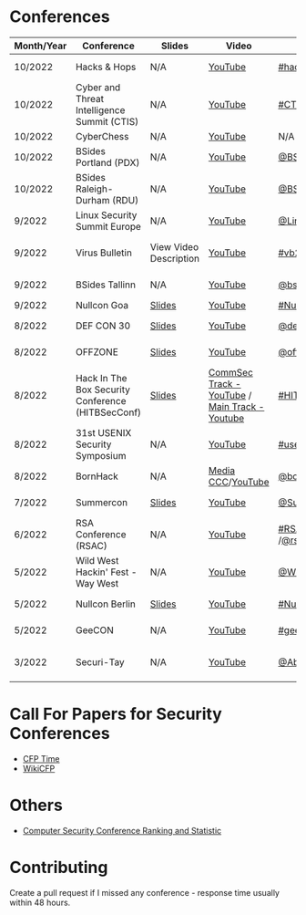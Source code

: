 # Conferences

| Month/Year | Conference | Slides | Video | Twitter/Hashtag | Location | Language | Schedule
|---|---|---|---|---|---|---|---|
| 10/2022 | Hacks & Hops | N/A | [YouTube](https://www.youtube.com/watch?v=dVavARkyj5k&list=PLETKkWHNA3qgAvqEqg8LSWx6In-lMWpMs) | [#hacksandhops2022](https://mobile.twitter.com/hashtag/hacksandhops2022) | Minneapolis, USA | English | [Schedule](https://hacksandhops.com/schedule/)
| 10/2022 | Cyber and Threat Intelligence Summit (CTIS) | N/A | [YouTube](https://www.youtube.com/channel/UCI6B0zYvK-7FdM0Vgh3v3Tg/videos) | [#CTIS2022](https://twitter.com/hashtag/CTIS2022) | Kirchberg, Luxembourg | English | [Schedule](https://cti-summit.org/schedule/)
| 10/2022 | CyberChess | N/A | [YouTube](https://www.youtube.com/watch?v=Iaw97hW7Gj8&list=PLmbEh4-pWjw4R9AcMuKyVOFqv4xA2Hg54) | N/A | Riga, Latvia | English | [Schedule](https://cyberchess.lv/)
| 10/2022 | BSides Portland (PDX)| N/A | [YouTube](https://www.youtube.com/playlist?list=PLqdWoaf0o9zefFAO7wHFVp032cbX1IdfM) | [@BSidesPDX](https://twitter.com/BSidesPDX) | Portland, USA | English | [Schedule](https://bsidespdx.org/events/2022/schedule.html)
| 10/2022 | BSides Raleigh-Durham (RDU) | N/A | [YouTube](https://www.youtube.com/watch?v=WlXnyixRWFY) | [@BSidesRDU](https://twitter.com/BSidesRDU) | Durham, USA | English | [Schedule](https://bsidesrdu.org/#schedule)
| 9/2022 | Linux Security Summit Europe | N/A | [YouTube](https://www.youtube.com/playlist?list=PLbzoR-pLrL6q_BmgE0TN93cx7yYwsJ_Kz) | [@LinuxSecSummit](https://twitter.com/LinuxSecSummit) | Dublin, Ireland | English | [Schedule](https://events.linuxfoundation.org/linux-security-summit-europe/program/schedule/)
| 9/2022 | Virus Bulletin | View Video Description | [YouTube](https://www.youtube.com/watch?v=mrTdSdMMgnk&list=PLffioUnqXWkcmBEM9sqWD9G6h-FRqVobK) | [#vb2022](https://twitter.com/hashtag/vb2022) | Prague, Czech Republic | English 
| 9/2022 | BSides Tallinn | N/A | [YouTube](https://www.youtube.com/watch?v=6cOz62E0xeQ&list=PL_rRZZspOkM5PxFbBxiTgMUt-GEqty-D6) | [@bsidesTLL](https://twitter.com/bsidestll) | Tallinn, Estonia | English 
| 9/2022 | Nullcon Goa | [Slides](https://nullcon.net/archive-download/goa-2022) | [YouTube](https://www.youtube.com/user/nullcon/videos) | [#NullconGoa2022](https://twitter.com/search?q=%23NullconGoa2022) | Goa, India | English 
| 8/2022 | DEF CON 30 | [Slides](https://forum.defcon.org/node/241811) | [YouTube](https://www.youtube.com/user/DEFCONConference/playlists) | [@defcon](https://twitter.com/defcon) | Las Vegas, USA| English 
| 8/2022 | OFFZONE | [Slides](https://offzone.moscow/program/) | [YouTube](https://www.youtube.com/channel/UCv-eZGMbMt-L6nHabgUasHQ/playlists) | [@offzone_moscow](https://twitter.com/offzone_moscow) | Moscow, Russia | Russian 
| 8/2022 | Hack In The Box Security Conference (HITBSecConf)| [Slides](https://conference.hitb.org/hitbsecconf2022sin/materials/) | [CommSec Track -YouTube](https://www.youtube.com/watch?v=luyIAab8v60&list=PLmv8T5-GONwRu8F1SgdBjP6XydFJipKoa) / [Main Track - Youtube](https://www.youtube.com/watch?v=Qgo2gU7_Vyc&list=PLmv8T5-GONwT4zzGppjOuoQ0LSbSFX6jT) | [#HITB2022SIN](https://twitter.com/hashtag/HITB2022SIN)/[@hitbsecconf](https://twitter.com/hitbsecconf)| Singapore | English | [Schedule](https://conference.hitb.org/hitbsecconf2022sin/commsec-track/)
| 8/2022 | 31st USENIX Security Symposium | N/A | [YouTube](https://www.youtube.com/c/UsenixOrg/videos) | [#usesec22](https://twitter.com/hashtag/usesec22) | Boston, USA | English 
| 8/2022 | BornHack | N/A | [Media CCC](https://media.ccc.de/c/bornhack2022)/[YouTube](https://media.ccc.de/c/bornhack2022) | [@bornhax](https://twitter.com/bornhax)/[#bornhack2022](https://twitter.com/hashtag/bornhack2022) | Funen, Denmark | English | [Schedule](https://bornhack.dk/bornhack-2022/program/)
| 7/2022 | Summercon | [Slides](https://www.summercon.org/presentations/)| [YouTube](https://www.youtube.com/channel/UCEv3yNaPBY8csJ1ZRbmxj6g/videos) | [@Summercon](https://twitter.com/SummerC0n) | Brooklyn, USA | English 
| 6/2022 | RSA Conference (RSAC) | N/A | [YouTube](https://www.youtube.com/c/RSAConference/playlists) | [#RSAC2022](https://twitter.com/hashtag/rsac2022) /[@rsaconference](https://twitter.com/rsaconference) | San Francisco, USA | English 
| 5/2022 | Wild West Hackin' Fest - Way West | N/A | [YouTube](https://www.youtube.com/watch?v=umQD0E5_rG0&list=PLXF21PFPPXTOuxiwHpTvAORwocfEKgRh0) | [@WWHackinFest](https://twitter.com/WWHackinFest) | San Diego, USA | English 
| 5/2022 | Nullcon Berlin | [Slides](https://nullcon.net/archive-download/berlin-2022) | [YouTube](https://www.youtube.com/watch?v=ydRQf7HQi20&list=PLWv48qIcomCaVkSFaot_zOS-1Ok8Qw6nw) | [#NullconDE2023](https://twitter.com/search?q=%23NullconDE2023) | Berlin, Germany | English 
| 5/2022 | GeeCON | N/A | [YouTube](https://www.youtube.com/watch?v=OMSNPmGzOPw&list=PLxZQe6I1pYpcvpGzL8Fgn1cDxHQIi48iT) | [#geecon2022](https://twitter.com/hashtag/geecon2022)[@GeeCON](https://twitter.com/geecon) | Kraków, Prague | English | [Schedule](https://2022.geecon.org/schedule/)
| 3/2022 | Securi-Tay | N/A | [YouTube](https://www.youtube.com/playlist?list=PLqjUlpQ6EnBzeuNcI8rIpF245oy76gUZZ) | [@AbertayHackers](https://twitter.com/AbertayHackers) | Dundee, United Kingdom | English | 

# Call For Papers for Security Conferences
- [CFP Time](https://www.cfptime.org/home) 
- [WikiCFP](http://www.wikicfp.com/cfp/call?conference=cyber%20security)

# Others
- [Computer Security Conference Ranking and Statistic](https://people.engr.tamu.edu/guofei/sec_conf_stat.htm)


# Contributing

Create a pull request if I missed any conference - response time usually within 48 hours.
